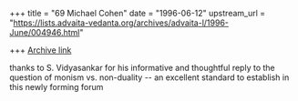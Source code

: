 +++
title = "69 Michael Cohen"
date = "1996-06-12"
upstream_url = "https://lists.advaita-vedanta.org/archives/advaita-l/1996-June/004946.html"

+++
[Archive link](https://lists.advaita-vedanta.org/archives/advaita-l/1996-June/004946.html)

thanks to S. Vidyasankar for his informative and thoughtful reply to the
question of monism vs. non-duality -- an excellent standard to establish in
this newly forming forum

